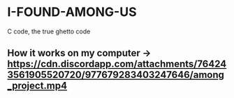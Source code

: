 # I-FOUND-AMONG-US
C code, the true ghetto code
## How it works on my computer -> https://cdn.discordapp.com/attachments/764243561905520720/977679283403247646/among_project.mp4
